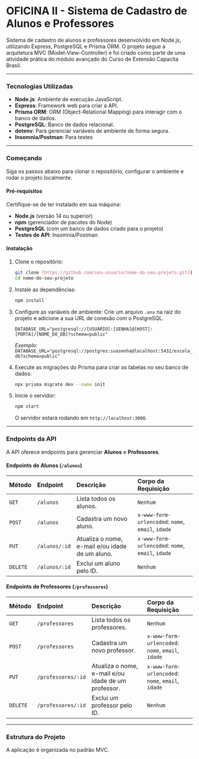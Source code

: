 # OFICINA II - Sistema de Cadastro de Alunos e Professores

Sistema de cadastro de alunos e professores desenvolvido em Node.js, utilizando Express, PostgreSQL e Prisma ORM. O projeto segue a arquitetura MVC (Model-View-Controller) e foi criado como parte de uma atividade prática do módulo avançado do Curso de Extensão Capacita Brasil.

---

### Tecnologias Utilizadas

* **Node.js**: Ambiente de execução JavaScript.
* **Express**: Framework web para criar a API.
* **Prisma ORM**: ORM (Object-Relational Mapping) para interagir com o banco de dados.
* **PostgreSQL**: Banco de dados relacional.
* **dotenv**: Para gerenciar variáveis de ambiente de forma segura.
* **Insomnia/Postman**: Para testes

---

### Começando

Siga os passos abaixo para clonar o repositório, configurar o ambiente e rodar o projeto localmente.

#### Pré-requisitos

Certifique-se de ter instalado em sua máquina:
* **Node.js** (versão 14 ou superior)
* **npm** (gerenciador de pacotes do Node)
* **PostgreSQL** (com um banco de dados criado para o projeto)
* **Testes de API**: Insomnia/Postman

#### Instalação

1.  Clone o repositório:
    ```bash
    git clone [https://github.com/seu-usuario/nome-do-seu-projeto.git](https://github.com/seu-usuario/nome-do-seu-projeto.git)
    cd nome-do-seu-projeto
    ```

2.  Instale as dependências:
    ```bash
    npm install
    ```

3.  Configure as variáveis de ambiente:
    Crie um arquivo `.env` na raiz do projeto e adicione a sua URL de conexão com o PostgreSQL.
    ```env
    DATABASE_URL="postgresql://[USUARIO]:[SENHA]@[HOST]:[PORTA]/[NOME_DO_DB]?schema=public"
    ```
    *Exemplo:* `DATABASE_URL="postgresql://postgres:suasenha@localhost:5432/escola_db?schema=public"`

4.  Execute as migrações do Prisma para criar as tabelas no seu banco de dados:
    ```bash
    npx prisma migrate dev --name init
    ```

5.  Inicie o servidor:
    ```bash
    npm start
    ```
    O servidor estará rodando em `http://localhost:3000`.

---

### Endpoints da API

A API oferece endpoints para gerenciar **Alunos** e **Professores**.

#### Endpoints de Alunos (`/alunos`)

| Método | Endpoint | Descrição | Corpo da Requisição |
| :--- | :--- | :--- | :--- |
| `GET` | `/alunos` | Lista todos os alunos. | `Nenhum` |
| `POST` | `/alunos` | Cadastra um novo aluno. | `x-www-form-urlencoded`: `nome`, `email`, `idade` |
| `PUT` | `/alunos/:id` | Atualiza o nome, e-mail e/ou idade de um aluno. | `x-www-form-urlencoded`: `nome`, `email`, `idade` |
| `DELETE` | `/alunos/:id`| Exclui um aluno pelo ID. | `Nenhum` |

#### Endpoints de Professores (`/professores`)

| Método | Endpoint | Descrição | Corpo da Requisição |
| :--- | :--- | :--- | :--- |
| `GET` | `/professores` | Lista todos os professores. | `Nenhum` |
| `POST` | `/professores` | Cadastra um novo professor. | `x-www-form-urlencoded`: `nome`, `email`, `idade` |
| `PUT` | `/professores/:id` | Atualiza o nome, e-mail e/ou idade de um professor. | `x-www-form-urlencoded`: `nome`, `email`, `idade` |
| `DELETE`| `/professores/:id`| Exclui um professor pelo ID. | `Nenhum` |

---

### Estrutura do Projeto

A aplicação é organizada no padrão MVC.